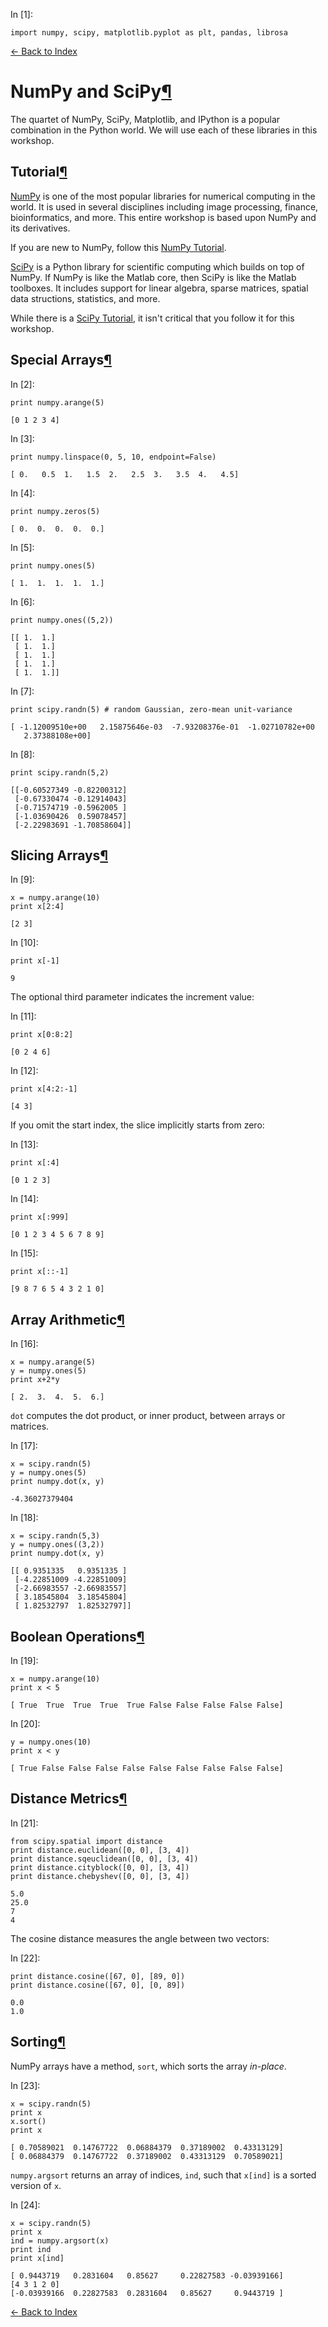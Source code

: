 In \[1\]:

    import numpy, scipy, matplotlib.pyplot as plt, pandas, librosa

[← Back to Index](index.html)

# NumPy and SciPy<a href="#NumPy-and-SciPy" class="anchor-link">¶</a>

The quartet of NumPy, SciPy, Matplotlib, and IPython is a popular combination in the Python world. We will use each of these libraries in this workshop.

## Tutorial<a href="#Tutorial" class="anchor-link">¶</a>

[NumPy](http://www.numpy.org) is one of the most popular libraries for numerical computing in the world. It is used in several disciplines including image processing, finance, bioinformatics, and more. This entire workshop is based upon NumPy and its derivatives.

If you are new to NumPy, follow this [NumPy Tutorial](http://wiki.scipy.org/Tentative_NumPy_Tutorial).

[SciPy](http://docs.scipy.org/doc/scipy/reference/) is a Python library for scientific computing which builds on top of NumPy. If NumPy is like the Matlab core, then SciPy is like the Matlab toolboxes. It includes support for linear algebra, sparse matrices, spatial data structions, statistics, and more.

While there is a [SciPy Tutorial](http://docs.scipy.org/doc/scipy/reference/tutorial/index.html), it isn't critical that you follow it for this workshop.

## Special Arrays<a href="#Special-Arrays" class="anchor-link">¶</a>

In \[2\]:

    print numpy.arange(5)

    [0 1 2 3 4]

In \[3\]:

    print numpy.linspace(0, 5, 10, endpoint=False)

    [ 0.   0.5  1.   1.5  2.   2.5  3.   3.5  4.   4.5]

In \[4\]:

    print numpy.zeros(5)

    [ 0.  0.  0.  0.  0.]

In \[5\]:

    print numpy.ones(5)

    [ 1.  1.  1.  1.  1.]

In \[6\]:

    print numpy.ones((5,2))

    [[ 1.  1.]
     [ 1.  1.]
     [ 1.  1.]
     [ 1.  1.]
     [ 1.  1.]]

In \[7\]:

    print scipy.randn(5) # random Gaussian, zero-mean unit-variance

    [ -1.12009510e+00   2.15875646e-03  -7.93208376e-01  -1.02710782e+00
       2.37388108e+00]

In \[8\]:

    print scipy.randn(5,2)

    [[-0.60527349 -0.82200312]
     [-0.67330474 -0.12914043]
     [-0.71574719 -0.5962005 ]
     [-1.03690426  0.59078457]
     [-2.22983691 -1.70858604]]

## Slicing Arrays<a href="#Slicing-Arrays" class="anchor-link">¶</a>

In \[9\]:

    x = numpy.arange(10)
    print x[2:4]

    [2 3]

In \[10\]:

    print x[-1]

    9

The optional third parameter indicates the increment value:

In \[11\]:

    print x[0:8:2]

    [0 2 4 6]

In \[12\]:

    print x[4:2:-1]

    [4 3]

If you omit the start index, the slice implicitly starts from zero:

In \[13\]:

    print x[:4]

    [0 1 2 3]

In \[14\]:

    print x[:999]

    [0 1 2 3 4 5 6 7 8 9]

In \[15\]:

    print x[::-1]

    [9 8 7 6 5 4 3 2 1 0]

## Array Arithmetic<a href="#Array-Arithmetic" class="anchor-link">¶</a>

In \[16\]:

    x = numpy.arange(5)
    y = numpy.ones(5)
    print x+2*y

    [ 2.  3.  4.  5.  6.]

`dot` computes the dot product, or inner product, between arrays or matrices.

In \[17\]:

    x = scipy.randn(5)
    y = numpy.ones(5)
    print numpy.dot(x, y)

    -4.36027379404

In \[18\]:

    x = scipy.randn(5,3)
    y = numpy.ones((3,2))
    print numpy.dot(x, y)

    [[ 0.9351335   0.9351335 ]
     [-4.22851009 -4.22851009]
     [-2.66983557 -2.66983557]
     [ 3.18545804  3.18545804]
     [ 1.82532797  1.82532797]]

## Boolean Operations<a href="#Boolean-Operations" class="anchor-link">¶</a>

In \[19\]:

    x = numpy.arange(10)
    print x < 5

    [ True  True  True  True  True False False False False False]

In \[20\]:

    y = numpy.ones(10)
    print x < y

    [ True False False False False False False False False False]

## Distance Metrics<a href="#Distance-Metrics" class="anchor-link">¶</a>

In \[21\]:

    from scipy.spatial import distance
    print distance.euclidean([0, 0], [3, 4])
    print distance.sqeuclidean([0, 0], [3, 4])
    print distance.cityblock([0, 0], [3, 4])
    print distance.chebyshev([0, 0], [3, 4])

    5.0
    25.0
    7
    4

The cosine distance measures the angle between two vectors:

In \[22\]:

    print distance.cosine([67, 0], [89, 0])
    print distance.cosine([67, 0], [0, 89])

    0.0
    1.0

## Sorting<a href="#Sorting" class="anchor-link">¶</a>

NumPy arrays have a method, `sort`, which sorts the array _in-place_.

In \[23\]:

    x = scipy.randn(5)
    print x
    x.sort()
    print x

    [ 0.70589021  0.14767722  0.06884379  0.37189002  0.43313129]
    [ 0.06884379  0.14767722  0.37189002  0.43313129  0.70589021]

`numpy.argsort` returns an array of indices, `ind`, such that `x[ind]` is a sorted version of `x`.

In \[24\]:

    x = scipy.randn(5)
    print x
    ind = numpy.argsort(x)
    print ind
    print x[ind]

    [ 0.9443719   0.2831604   0.85627     0.22827583 -0.03939166]
    [4 3 1 2 0]
    [-0.03939166  0.22827583  0.2831604   0.85627     0.9443719 ]

[← Back to Index](index.html)
